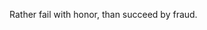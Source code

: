 Rather fail with honor, than succeed by fraud.

<!---
M-M-I-V/M-M-I-V is a ✨ special ✨ repository because its `README.md` (this file) appears on your GitHub profile.
You can click the Preview link to take a look at your changes.
--->
